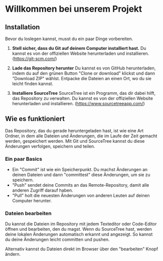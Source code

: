 # Willkommen bei unserem Projekt

## Installation

Bevor du loslegen kannst, musst du ein paar Dinge vorbereiten.

1. **Stell sicher, dass du Git auf deinem Computer installiert hast.** Du kannst es von der offiziellen Website herunterladen und installieren. (https://git-scm.com/)

2. **Lade das Repository herunter** Du kannst es von GitHub herunterladen, indem du auf den grünen Button "Clone or download" klickst und dann "Download ZIP" wählst. Entpacke die Dateien an einen Ort, wo du sie leicht finden kannst.

3. **Installiere SourceTree** SourceTree ist ein Programm, das dir dabei hilft, das Repository zu verwalten. Du kannst es von der offiziellen Website herunterladen und installieren. (https://www.sourcetreeapp.com/)

## Wie es funktioniert

Das Repository, das du gerade heruntergeladen hast, ist wie eine Art Ordner, in dem alle Dateien und Änderungen, die im Laufe der Zeit gemacht werden, gespeichert werden. Mit Git und SourceTree kannst du diese Änderungen verfolgen, speichern und teilen.

### Ein paar Basics
- Ein "Commit" ist wie ein Speicherpunkt. Du machst Änderungen an deinen Dateien und dann "committest" diese Änderungen, um sie zu speichern.
- "Push" sendet deine Commits an das Remote-Repository, damit alle anderen Zugriff darauf haben.
- "Pull" holt die neuesten Änderungen von anderen Leuten auf deinen Computer herunter.

### Dateien bearbeiten

Du kannst die Dateien im Repository mit jedem Texteditor oder Code-Editor öffnen und bearbeiten, den du magst. Wenn du SourceTree hast, werden deine lokalen Änderungen automatisch erkannt und angezeigt. So kannst du deine Änderungen leicht committen und pushen.

Alternativ kannst du Dateien direkt im Browser über den "bearbeiten" Knopf ändern.

